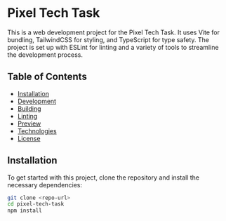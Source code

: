 # Pixel Tech Task

This is a web development project for the Pixel Tech Task. It uses Vite for bundling, TailwindCSS for styling, and TypeScript for type safety. The project is set up with ESLint for linting and a variety of tools to streamline the development process.

## Table of Contents

- [Installation](#installation)
- [Development](#development)
- [Building](#building)
- [Linting](#linting)
- [Preview](#preview)
- [Technologies](#technologies)
- [License](#license)

## Installation

To get started with this project, clone the repository and install the necessary dependencies:

```bash
git clone <repo-url>
cd pixel-tech-task
npm install
